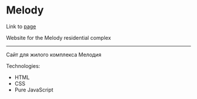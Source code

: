 # Melody

Link to [page](https://maybetomorrowow.github.io/melody/)

Website for the Melody residential complex

---

Сайт для жилого комплекса Мелодия

Technologies:
- HTML
- CSS
- Pure JavaScript
